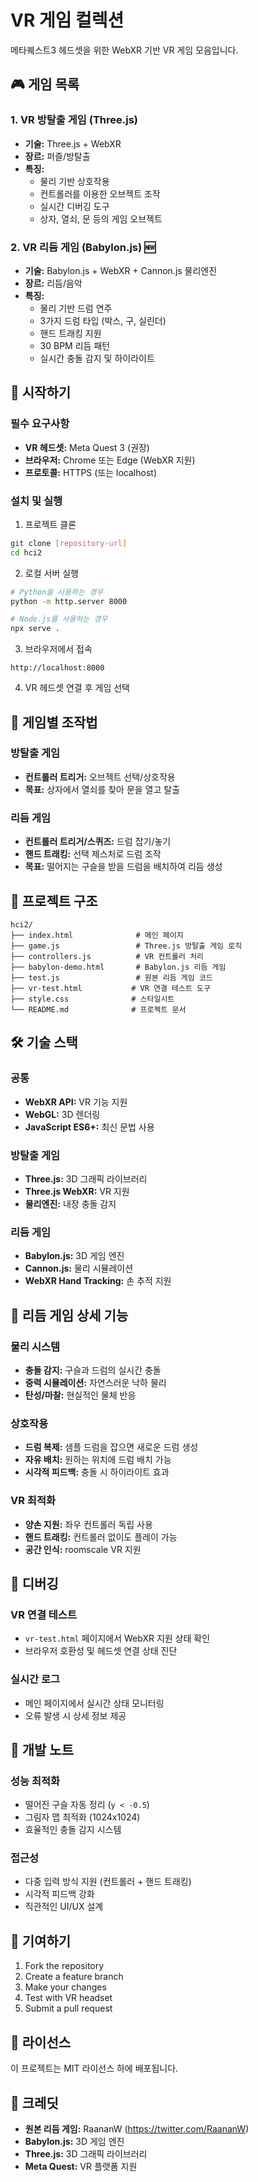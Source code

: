 # VR 게임 컬렉션

메타퀘스트3 헤드셋을 위한 WebXR 기반 VR 게임 모음입니다.

## 🎮 게임 목록

### 1. VR 방탈출 게임 (Three.js)
- **기술:** Three.js + WebXR
- **장르:** 퍼즐/방탈출
- **특징:** 
  - 물리 기반 상호작용
  - 컨트롤러를 이용한 오브젝트 조작
  - 실시간 디버깅 도구
  - 상자, 열쇠, 문 등의 게임 오브젝트

### 2. VR 리듬 게임 (Babylon.js) 🆕
- **기술:** Babylon.js + WebXR + Cannon.js 물리엔진
- **장르:** 리듬/음악
- **특징:**
  - 물리 기반 드럼 연주
  - 3가지 드럼 타입 (박스, 구, 실린더)
  - 핸드 트래킹 지원
  - 30 BPM 리듬 패턴
  - 실시간 충돌 감지 및 하이라이트

## 🚀 시작하기

### 필수 요구사항
- **VR 헤드셋:** Meta Quest 3 (권장)
- **브라우저:** Chrome 또는 Edge (WebXR 지원)
- **프로토콜:** HTTPS (또는 localhost)

### 설치 및 실행

1. 프로젝트 클론
```bash
git clone [repository-url]
cd hci2
```

2. 로컬 서버 실행
```bash
# Python을 사용하는 경우
python -m http.server 8000

# Node.js를 사용하는 경우
npx serve .
```

3. 브라우저에서 접속
```
http://localhost:8000
```

4. VR 헤드셋 연결 후 게임 선택

## 🎯 게임별 조작법

### 방탈출 게임
- **컨트롤러 트리거:** 오브젝트 선택/상호작용
- **목표:** 상자에서 열쇠를 찾아 문을 열고 탈출

### 리듬 게임  
- **컨트롤러 트리거/스퀴즈:** 드럼 잡기/놓기
- **핸드 트래킹:** 선택 제스처로 드럼 조작
- **목표:** 떨어지는 구슬을 받을 드럼을 배치하여 리듬 생성

## 📁 프로젝트 구조

```
hci2/
├── index.html              # 메인 페이지
├── game.js                 # Three.js 방탈출 게임 로직
├── controllers.js          # VR 컨트롤러 처리
├── babylon-demo.html       # Babylon.js 리듬 게임
├── test.js                 # 원본 리듬 게임 코드
├── vr-test.html           # VR 연결 테스트 도구
├── style.css              # 스타일시트
└── README.md              # 프로젝트 문서
```

## 🛠️ 기술 스택

### 공통
- **WebXR API:** VR 기능 지원
- **WebGL:** 3D 렌더링
- **JavaScript ES6+:** 최신 문법 사용

### 방탈출 게임
- **Three.js:** 3D 그래픽 라이브러리
- **Three.js WebXR:** VR 지원
- **물리엔진:** 내장 충돌 감지

### 리듬 게임
- **Babylon.js:** 3D 게임 엔진
- **Cannon.js:** 물리 시뮬레이션
- **WebXR Hand Tracking:** 손 추적 지원

## 🎵 리듬 게임 상세 기능

### 물리 시스템
- **충돌 감지:** 구슬과 드럼의 실시간 충돌
- **중력 시뮬레이션:** 자연스러운 낙하 물리
- **탄성/마찰:** 현실적인 물체 반응

### 상호작용
- **드럼 복제:** 샘플 드럼을 잡으면 새로운 드럼 생성
- **자유 배치:** 원하는 위치에 드럼 배치 가능
- **시각적 피드백:** 충돌 시 하이라이트 효과

### VR 최적화
- **양손 지원:** 좌우 컨트롤러 독립 사용
- **핸드 트래킹:** 컨트롤러 없이도 플레이 가능
- **공간 인식:** roomscale VR 지원

## 🐛 디버깅

### VR 연결 테스트
- `vr-test.html` 페이지에서 WebXR 지원 상태 확인
- 브라우저 호환성 및 헤드셋 연결 상태 진단

### 실시간 로그
- 메인 페이지에서 실시간 상태 모니터링
- 오류 발생 시 상세 정보 제공

## 📝 개발 노트

### 성능 최적화
- 떨어진 구슬 자동 정리 (`y < -0.5`)
- 그림자 맵 최적화 (1024x1024)
- 효율적인 충돌 감지 시스템

### 접근성
- 다중 입력 방식 지원 (컨트롤러 + 핸드 트래킹)
- 시각적 피드백 강화
- 직관적인 UI/UX 설계

## 🤝 기여하기

1. Fork the repository
2. Create a feature branch
3. Make your changes
4. Test with VR headset
5. Submit a pull request

## 📄 라이선스

이 프로젝트는 MIT 라이선스 하에 배포됩니다.

## 🙏 크레딧

- **원본 리듬 게임:** RaananW (https://twitter.com/RaananW)
- **Babylon.js:** 3D 게임 엔진
- **Three.js:** 3D 그래픽 라이브러리
- **Meta Quest:** VR 플랫폼 지원
